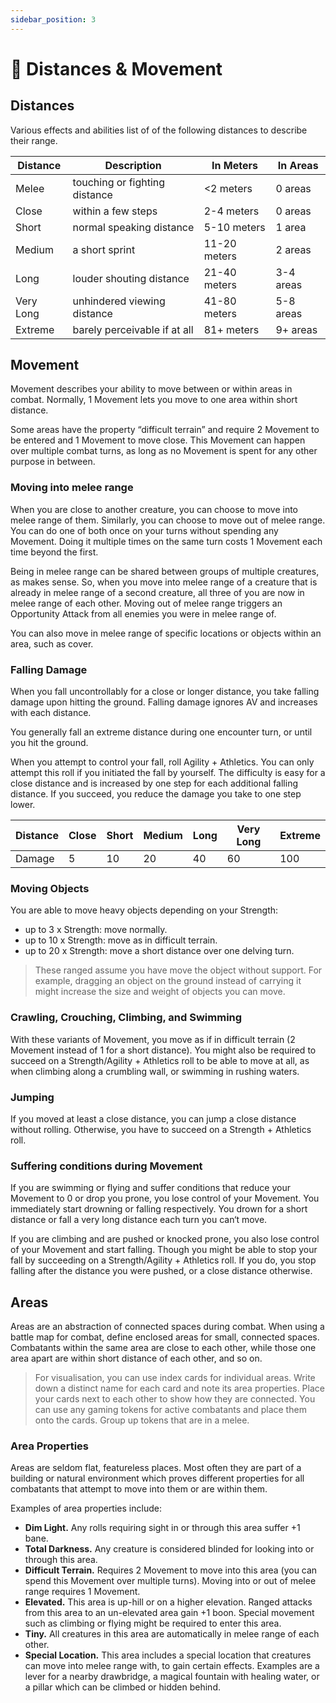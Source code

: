 ```yaml
---
sidebar_position: 3
---
```


# 📏 Distances & Movement

## Distances

Various effects and abilities list of of the following distances to describe their range.

| Distance | Description | In Meters | In Areas |
| --- | --- | --- | --- |
| Melee | touching or fighting distance | <2 meters | 0 areas |
| Close | within a few steps | 2-4 meters | 0 areas |
| Short | normal speaking distance | 5-10 meters | 1 area |
| Medium | a short sprint | 11-20 meters | 2 areas |
| Long | louder shouting distance | 21-40 meters | 3-4 areas |
| Very Long | unhindered viewing distance | 41-80 meters | 5-8 areas |
| Extreme | barely perceivable if at all | 81+ meters | 9+ areas |

## Movement

Movement describes your ability to move between or within areas in combat. Normally, 1 Movement lets you move to one area within short distance.

Some areas have the property “difficult terrain” and require 2 Movement to be entered and 1 Movement to move close. This Movement can happen over multiple combat turns, as long as no Movement is spent for any other purpose in between.

### Moving into melee range

When you are close to another creature, you can choose to move into melee range of them. Similarly, you can choose to move out of melee range. You can do one of both once on your turns without spending any Movement. Doing it multiple times on the same turn costs 1 Movement each time beyond the first.

Being in melee range can be shared between groups of multiple creatures, as makes sense. So, when you move into melee range of a creature that is already in melee range of a second creature, all three of you are now in melee range of each other. Moving out of melee range triggers an Opportunity Attack from all enemies you were in melee range of.

You can also move in melee range of specific locations or objects within an area, such as cover.

### Falling Damage

When you fall uncontrollably for a close or longer distance, you take falling damage upon hitting the ground. Falling damage ignores AV and increases with each distance.

You generally fall an extreme distance during one encounter turn, or until you hit the ground.

When you attempt to control your fall, roll Agility + Athletics. You can only attempt this roll if you initiated the fall by yourself. The difficulty is easy for a close distance and is increased by one step for each additional falling distance. If you succeed, you reduce the damage you take to one step lower.

| Distance | Close | Short | Medium | Long | Very Long | Extreme |
| --- | --- | --- | --- | --- | --- | --- |
| Damage | 5 | 10 | 20 | 40 | 60 | 100 |

### Moving Objects

You are able to move heavy objects depending on your Strength:

- up to 3 x Strength: move normally.
- up to 10 x Strength: move as in difficult terrain.
- up to 20 x Strength: move a short distance over one delving turn.

> These ranged assume you have move the object without support. For example, dragging an object on the ground instead of carrying it might increase the size and weight of objects you can move.
>

### Crawling, Crouching, Climbing, and Swimming

With these variants of Movement, you move as if in difficult terrain (2 Movement instead of 1 for a short distance). You might also be required to succeed on a Strength/Agility + Athletics roll to be able to move at all, as when climbing along a crumbling wall, or swimming in rushing waters.

### Jumping

If you moved at least a close distance, you can jump a close distance without rolling. Otherwise, you have to succeed on a Strength + Athletics roll.

### Suffering conditions during Movement

If you are swimming or flying and suffer conditions that reduce your Movement to 0 or drop you prone, you lose control of your Movement. You immediately start drowning or falling respectively. You drown for a short distance or fall a very long distance each turn you can‘t move.

If you are climbing and are pushed or knocked prone, you also lose control of your Movement and start falling. Though you might be able to stop your fall by succeeding on a Strength/Agility + Athletics roll. If you do, you stop falling after the distance you were pushed, or a close distance otherwise.

## Areas

Areas are an abstraction of connected spaces during combat. When using a battle map for combat, define enclosed areas for small, connected spaces. Combatants within the same area are close to each other, while those one area apart are within short distance of each other, and so on.

> For visualisation, you can use index cards for individual areas. Write down a distinct name for each card and note its area properties. Place your cards next to each other to show how they are connected. You can use any gaming tokens for active combatants and place them onto the cards. Group up tokens that are in a melee.
> 

### Area Properties

Areas are seldom flat, featureless places. Most often they are part of a building or natural environment which proves different properties for all combatants that attempt to move into them or are within them.

Examples of area properties include:

- **Dim Light.** Any rolls requiring sight in or through this area suffer +1 bane.
- **Total Darkness.** Any creature is considered blinded for looking into or through this area.
- **Difficult Terrain.** Requires 2 Movement to move into this area (you can spend this Movement over multiple turns). Moving into or out of melee range requires 1 Movement.
- **Elevated.** This area is up-hill or on a higher elevation. Ranged attacks from this area to an un-elevated area gain +1 boon. Special movement such as climbing or flying might be required to enter this area.
- **Tiny.** All creatures in this area are automatically in melee range of each other.
- **Special Location.** This area includes a special location that creatures can move into melee range with, to gain certain effects. Examples are a lever for a nearby drawbridge, a magical fountain with healing water, or a pillar which can be climbed or hidden behind.
